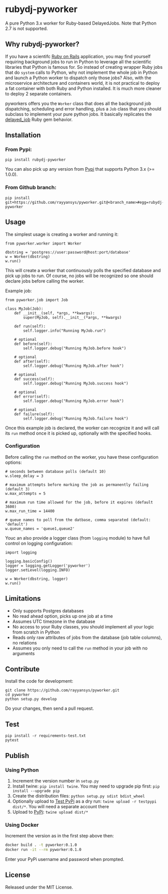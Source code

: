 # rubydj-pyworker

A pure Python 3.x worker for Ruby-based DelayedJobs.
Note that Python 2.7 is not supported.

## Why rubydj-pyworker?

If you have a scientifc [Ruby on Rails](http://rubyonrails.org/) application,
you may find yourself requiring background jobs to run in Python
to leverage all the scientific libraries that Python is famous for.
So instead of creating wrapper Ruby jobs that do `system` calls to Python,
why not implement the whole job in Python and launch a Python worker
to dispatch only those jobs?
Also, with the microservice architecture and containers world,
it is not practical to deploy a fat container with both Ruby and Python
installed. It is much more cleaner to deploy 2 separate containers.

pyworkers offers you the `Worker` class that does all the background job
dispatching, scheduling and error handling, plus a `Job` class that you
should subclass to implement your pure python jobs. It basically replicates
the [delayed_job](https://github.com/collectiveidea/delayed_job) Ruby gem behavior.

## Installation
### From Pypi:

    pip install rubydj-pyworker

You can also pick up any version from [Pypi](https://pypi.org/project/rubydj-pyworker/)
that supports Python 3.x (>= 1.0.0).

### From Github branch:
    pip install git+https://github.com/rayyansys/pyworker.git@<branch_name>#egg=rubydj-pyworker
## Usage

The simplest usage is creating a worker and running it:

    from pyworker.worker import Worker

    dbstring = 'postgres://user:password@host:port/database'
    w = Worker(dbstring)
    w.run()

This will create a worker that continuously polls the specified database
and pick up jobs to run. Of course, no jobs will be recognized so one should
declare jobs before calling the worker.

Example job:

    from pyworker.job import Job

    class MyJob(Job):
        def __init__(self, *args, **kwargs):
            super(MyJob, self).__init__(*args, **kwargs)

        def run(self):
            self.logger.info("Running MyJob.run")

        # optional
        def before(self):
            self.logger.debug("Running MyJob.before hook")

        # optional
        def after(self):
            self.logger.debug("Running MyJob.after hook")

        # optional
        def success(self):
            self.logger.debug("Running MyJob.success hook")

        # optional
        def error(self):
            self.logger.debug("Running MyJob.error hook")

        # optional
        def failure(self):
            self.logger.debug("Running MyJob.failure hook")

Once this example job is declared, the worker can recognize it and
will call its `run` method once it is picked up, optionally with the
specified hooks.

### Configuration

Before calling the `run` method on the worker, you have these
configuration options:

    # seconds between database polls (default 10)
    w.sleep_delay = 3

    # maximum attempts before marking the job as permanently failing (default 3)
    w.max_attempts = 5

    # maximum run time allowed for the job, before it expires (default 3600)
    w.max_run_time = 14400

    # queue names to poll from the datbase, comma separated (default: 'default')
    w.queue_names = 'queue1,queue2'

Youc an also provide a logger class (from `logging` module) to have full control on logging configuration:

    import logging

    logging.basicConfig()
    logger = logging.getLogger('pyworker')
    logger.setLevel(logging.INFO)

    w = Worker(dbstring, logger)
    w.run()

## Limitations

- Only supports Postgres databases
- No read ahead option, picks up one job at a time
- Assumes UTC timezone in the database
- No access to your Ruby classes, you should implement all your logic from scratch in Python
- Reads only raw attributes of jobs from the database (job table columns), no relations
- Assumes you only need to call the `run` method in your job with no arguments

## Contribute

Install the code for development:

    git clone https://github.com/rayyansys/pyworker.git
    cd pyworker
    python setup.py develop

Do your changes, then send a pull request.

## Test

    pip install -r requirements-test.txt
    pytest

## Publish

### Using Python
1. Increment the version number in `setup.py`
1. Install twine: `pip install twine`. You may need to upgrade pip first: `pip install --upgrade pip`
1. Create the distribution files: `python setup.py sdist bdist_wheel`
1. Optionally upload to [Test PyPi](https://test.pypi.org/) as a dry run: `twine upload -r testpypi dist/*`. You will need a separate account there
1. Upload to [PyPi](https://pypi.org/): `twine upload dist/*`

### Using Docker
Increment the version as in the first step above then:

```bash
docker build . -t pyworker:0.1.0
docker run -it --rm pyworker:0.1.0
```

Enter your PyPi username and password when prompted.

## License

Released under the MIT License.
